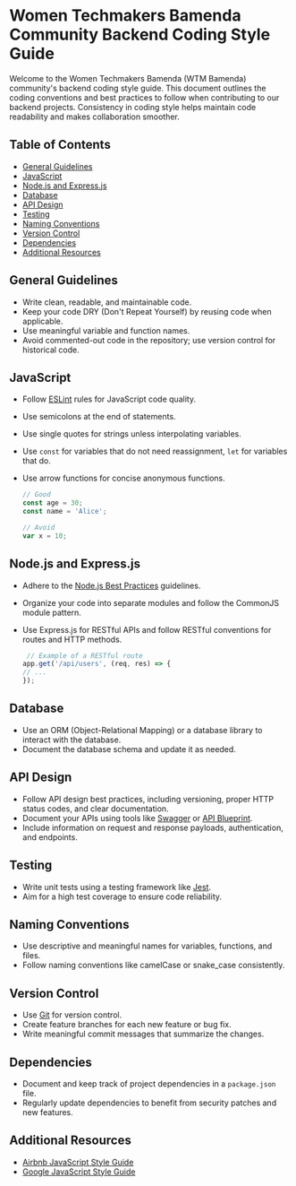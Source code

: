 # Women Techmakers Bamenda Community Backend Coding Style Guide

Welcome to the Women Techmakers Bamenda (WTM Bamenda) community's backend coding style guide. This document outlines the coding conventions and best practices to follow when contributing to our backend projects. Consistency in coding style helps maintain code readability and makes collaboration smoother.

## Table of Contents
- [General Guidelines](#general-guidelines)
- [JavaScript](#javascript)
- [Node.js and Express.js](#nodejs-and-expressjs)
- [Database](#database)
- [API Design](#api-design)
- [Testing](#testing)
- [Naming Conventions](#naming-conventions)
- [Version Control](#version-control)
- [Dependencies](#dependencies)
- [Additional Resources](#additional-resources)

## General Guidelines

- Write clean, readable, and maintainable code.
- Keep your code DRY (Don't Repeat Yourself) by reusing code when applicable.
- Use meaningful variable and function names.
- Avoid commented-out code in the repository; use version control for historical code.

## JavaScript

- Follow [ESLint](https://eslint.org/) rules for JavaScript code quality.
- Use semicolons at the end of statements.
- Use single quotes for strings unless interpolating variables.
- Use `const` for variables that do not need reassignment, `let` for variables that do.
- Use arrow functions for concise anonymous functions.

   ```javascript
   // Good
   const age = 30;
   const name = 'Alice';

   // Avoid
   var x = 10;

## Node.js and Express.js

- Adhere to the [Node.js Best Practices](https://github.com/goldbergyoni/nodebestpractices) guidelines.
- Organize your code into separate modules and follow the CommonJS module pattern.
- Use Express.js for RESTful APIs and follow RESTful conventions for routes and HTTP methods.

   ```javascript
    // Example of a RESTful route
   app.get('/api/users', (req, res) => {
   // ...
   });

## Database

- Use an ORM (Object-Relational Mapping) or a database library to interact with the database.
- Document the database schema and update it as needed.

## API Design

- Follow API design best practices, including versioning, proper HTTP status codes, and clear documentation.
- Document your APIs using tools like [Swagger](https://swagger.io/) or [API Blueprint](https://apiblueprint.org/).
- Include information on request and response payloads, authentication, and endpoints.

## Testing

- Write unit tests using a testing framework like [Jest](https://jestjs.io/).
- Aim for a high test coverage to ensure code reliability.

## Naming Conventions

- Use descriptive and meaningful names for variables, functions, and files.
- Follow naming conventions like camelCase or snake_case consistently.

## Version Control

- Use [Git](https://git-scm.com/) for version control.
- Create feature branches for each new feature or bug fix.
- Write meaningful commit messages that summarize the changes.

## Dependencies

- Document and keep track of project dependencies in a `package.json` file.
- Regularly update dependencies to benefit from security patches and new features.

## Additional Resources

- [Airbnb JavaScript Style Guide](https://github.com/airbnb/javascript)
- [Google JavaScript Style Guide](https://google.github.io/styleguide/jsguide.html)
  
